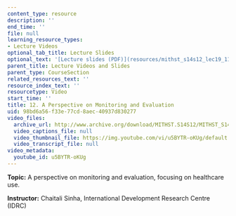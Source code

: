 ```yaml
---
content_type: resource
description: ''
end_time: ''
file: null
learning_resource_types:
- Lecture Videos
optional_tab_title: Lecture Slides
optional_text: '[Lecture slides (PDF)](resources/mithst_s14s12_lec19_1114)'
parent_title: Lecture Videos and Slides
parent_type: CourseSection
related_resources_text: ''
resource_index_text: ''
resourcetype: Video
start_time: ''
title: 12. A Perspective on Monitoring and Evaluation
uid: 98bd6a56-f33e-77cd-8aec-40937d830277
video_files:
  archive_url: http://www.archive.org/download/MITHST.S14S12/MITHST_S14S12_lec12_300k.mp4
  video_captions_file: null
  video_thumbnail_file: https://img.youtube.com/vi/u5BYTR-oKUg/default.jpg
  video_transcript_file: null
video_metadata:
  youtube_id: u5BYTR-oKUg
---
```


**Topic:** A perspective on monitoring and evaluation, focusing on healthcare use.

**Instructor:** Chaitali Sinha, International Development Research Centre (IDRC)